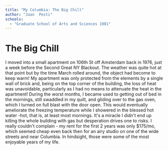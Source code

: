 ```yaml
---
title: "My Columbia: The Big Chill"
author: "Jaan  Pesti"
schools:
  - "Graduate School of Arts and Sciences 1981"
---
```


# The Big Chill

I moved into a small apartment on 106th St off Amsterdam back in 1976, just a week before the Second Great NY Blackout.  The weather was quite hot at that point but by the time March rolled around, the object had become to keep warm!  My apartment was only protected from the elements by a single wall of brick and, being on the top corner of the building, the loss of heat was unavoidable, particularly as I had no means to attenuate the heat in the apartment!  During the worst months, I became used to getting out of bed in the mornings, still swaddled in my quilt, and gliding over to the gas oven, which I turned on full blast with the door open.  This would eventually ameliorate the freezing temperature while I showered in the blessed hot water -hot, that is, at least most mornings.  It's a miracle I didn't end up killing the whole building with gas but desperation drives one to risks.  I really couldn't complain - my rent for the first 2 years was only $175/mo, which seemed cheap even back then for an airy studio on one of the wide streets and near Columbia.  In hindsight, those were some of the most enjoyable years of my life.
